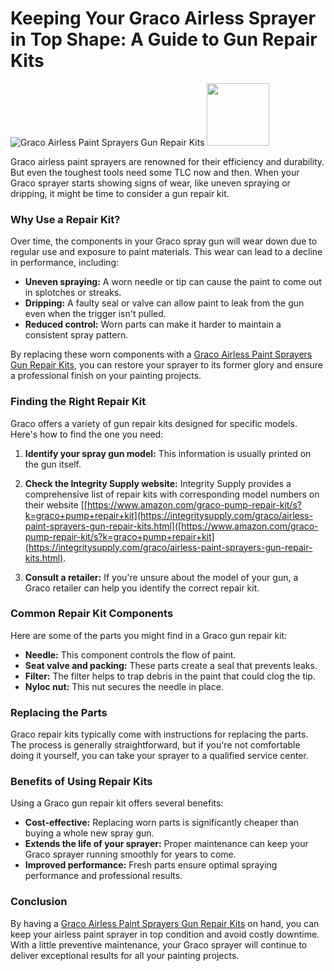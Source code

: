# Keeping Your Graco Airless Sprayer in Top Shape: A Guide to Gun Repair Kits

![Graco Airless Paint Sprayers Gun Repair Kits](https://integritysupply.com/media/catalog/product/cache/42a8d44f0cb2f10b14ad56a85e352dc6/n/e/new_contractor_and_ftx_repair_kit_h3c3v5k8zv7rhjhy.jpg)
<img src="https://integritysupply.com/media/catalog/product/cache/42a8d44f0cb2f10b14ad56a85e352dc6/n/e/new_contractor_and_ftx_repair_kit_h3c3v5k8zv7rhjhy.jpg" width="100" height="100">

Graco airless paint sprayers are renowned for their efficiency and durability. But even the toughest tools need some TLC now and then.  When your Graco sprayer starts showing signs of wear, like uneven spraying or dripping, it might be time to consider a gun repair kit.

### Why Use a Repair Kit?

Over time, the components in your Graco spray gun will wear down due to regular use and exposure to paint materials. This wear can lead to a decline in performance, including:

* **Uneven spraying:** A worn needle or tip can cause the paint to come out in splotches or streaks.
* **Dripping:** A faulty seal or valve can allow paint to leak from the gun even when the trigger isn't pulled.
* **Reduced control:** Worn parts can make it harder to maintain a consistent spray pattern.

By replacing these worn components with a [Graco Airless Paint Sprayers Gun Repair Kits](https://integritysupply.com/graco/airless-paint-sprayers-gun-repair-kits.html), you can restore your sprayer to its former glory and ensure a professional finish on your painting projects.

### Finding the Right Repair Kit

Graco offers a variety of gun repair kits designed for specific models.  Here's how to find the one you need:

1. **Identify your spray gun model:**  This information is usually printed on the gun itself.

2. **Check the  Integrity Supply website:**  Integrity Supply provides a comprehensive list of repair kits with corresponding model numbers on their website [[https://www.amazon.com/graco-pump-repair-kit/s?k=graco+pump+repair+kit](https://integritysupply.com/graco/airless-paint-sprayers-gun-repair-kits.html]([https://www.amazon.com/graco-pump-repair-kit/s?k=graco+pump+repair+kit](https://integritysupply.com/graco/airless-paint-sprayers-gun-repair-kits.html).

3. **Consult a retailer:** If you're unsure about the model of your gun, a Graco retailer can help you identify the correct repair kit.

### Common Repair Kit Components

Here are some of the parts you might find in a Graco gun repair kit:

* **Needle:** This component controls the flow of paint.
* **Seat valve and packing:** These parts create a seal that prevents leaks.
* **Filter:**  The filter helps to trap debris in the paint that could clog the tip.
* **Nyloc nut:** This nut secures the needle in place.

### Replacing the Parts

Graco repair kits typically come with instructions for replacing the parts. The process is generally straightforward, but if you're not comfortable doing it yourself, you can take your sprayer to a qualified service center.

### Benefits of Using Repair Kits

Using a Graco gun repair kit offers several benefits:

* **Cost-effective:** Replacing worn parts is significantly cheaper than buying a whole new spray gun.
* **Extends the life of your sprayer:**  Proper maintenance can keep your Graco sprayer running smoothly for years to come.
* **Improved performance:**  Fresh parts ensure optimal spraying performance and professional results.

### Conclusion

By having a [Graco Airless Paint Sprayers Gun Repair Kits](https://integritysupply.com/graco/airless-paint-sprayers-gun-repair-kits.html) on hand, you can keep your airless paint sprayer in top condition and avoid costly downtime.  With a little preventive maintenance, your Graco sprayer will continue to deliver exceptional results for all your painting projects.
